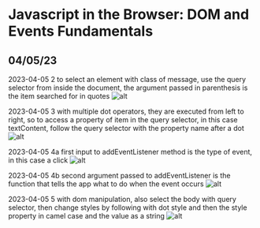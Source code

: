 # Javascript in the Browser: DOM and Events Fundamentals

## 04/05/23

2023-04-05 2 to select an element with class of message, use the query selector from inside the document, the argument passed in parenthesis is the item searched for in quotes
![alt](images/07-js-in-browser/2023-04-05-1)

2023-04-05 3 with multiple dot operators, they are executed from left to right, so to access a property of item in the query selector, in this case textContent, follow the query selector with the property name after a dot
![alt](images/07-js-in-browser/2023-04-05-2)

2023-04-05 4a first input to addEventListener method is the type of event, in this case a click
![alt](images/07-js-in-browser/2023-04-05-3a)

2023-04-05 4b second argument passed to addEventListener is the function that tells the app what to do when the event occurs
![alt](images/07-js-in-browser/2023-04-05-3b)

2023-04-05 5 with dom manipulation, also select the body with query selector, then change styles by following with dot style and then the style property in camel case and the value as a string
![alt](images/07-js-in-browser/2023-04-05-4)
